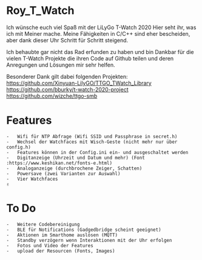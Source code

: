 # Roy_T_Watch

Ich wünsche euch viel Spaß mit der LiLyGo T-Watch 2020 Hier seht ihr, was ich mit Meiner mache. Meine Fähigkeiten in C/C++ sind eher bescheiden, aber dank dieser Uhr Schritt für Schritt steigend.

Ich behaubte gar nicht das Rad erfunden zu haben und bin Dankbar für die vielen T-Watch Projekte die ihren Code auf Github teilen und deren Anregungen und Lösungen mir sehr helfen.

Besonderer Dank gilt dabei folgenden Projekten:
  https://github.com/Xinyuan-LilyGO/TTGO_TWatch_Library
  https://github.com/bburky/t-watch-2020-project
  https://github.com/wizche/ttgo-smb
  
# Features

```
-   Wifi für NTP Abfrage (Wifi SSID und Passphrase in secret.h)
-   Wechsel der Watchfaces mit Wisch-Geste (nicht mehr nur über config.h) 
-   Features können in der Config.ini ein- und ausgeschaltet werden
-   Digitanzeige (Uhrzeit und Datum und mehr) (Font :https://www.keshikan.net/fonts-e.html)
-   Analoganzeige (durchbrochene Zeiger, Schatten)
-   Powersave (zwei Varianten zur Auswahl)
-   Vier Watchfaces
✌
```

# To Do

```
-   Weitere Codebereinigung
-   BLE für Notifications (Gadgedbridge scheint geeignet)
-   Aktionen im Smarthome auslösen (MQTT)
-   Standby verzögern wenn Interaktionen mit der Uhr erfolgen
-   Fotos und Video der Features
-   upload der Resourcen (Fonts, Images)
```
